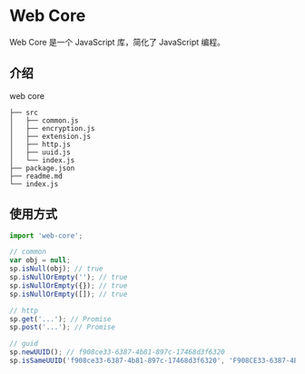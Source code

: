 # Web Core

Web Core 是一个 JavaScript 库，简化了 JavaScript 编程。
## 介绍

web core

```
├── src
│   ├── common.js
│   ├── encryption.js
│   ├── extension.js
│   ├── http.js
│   ├── uuid.js
│   └── index.js
├── package.json
├── readme.md
└── index.js
```

## 使用方式

```javascript
import 'web-core';

// common
var obj = null;
sp.isNull(obj); // true
sp.isNullOrEmpty(''); // true
sp.isNullOrEmpty({}); // true
sp.isNullOrEmpty([]); // true

// http
sp.get('...'); // Promise
sp.post('...'); // Promise

// guid
sp.newUUID(); // f908ce33-6387-4b81-897c-17468d3f6320
sp.isSameUUID('f908ce33-6387-4b81-897c-17468d3f6320', 'F908CE33-6387-4B81-897C-17468D3F6320'); // true
```
